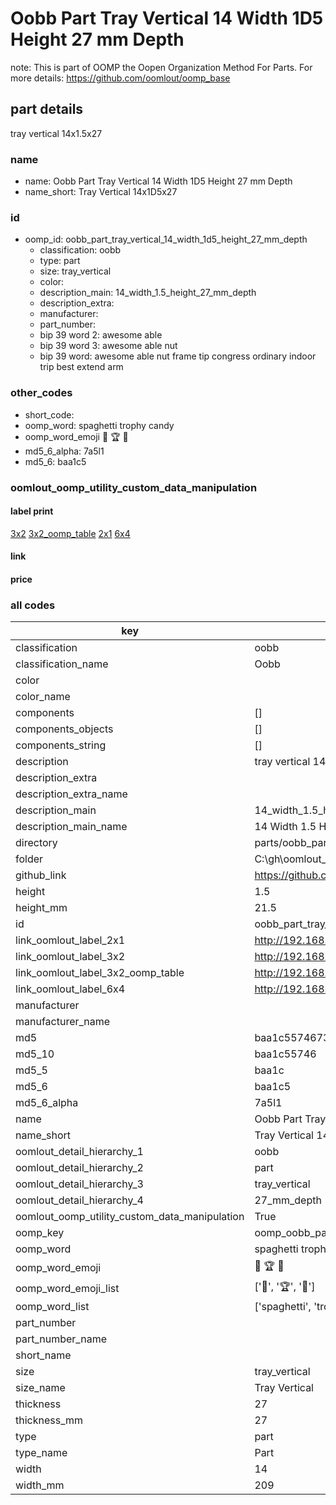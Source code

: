 # Oobb Part Tray Vertical 14 Width 1D5 Height 27 mm Depth  

note: This is part of OOMP the Oopen Organization Method For Parts. For more details: https://github.com/oomlout/oomp_base

##  part details
  



tray vertical 14x1.5x27



### name
* name: Oobb Part Tray Vertical 14 Width 1D5 Height 27 mm Depth
* name_short: Tray Vertical 14x1D5x27 
### id
* oomp_id: oobb_part_tray_vertical_14_width_1d5_height_27_mm_depth
  * classification: oobb
  * type: part
  * size: tray_vertical
  * color: 
  * description_main: 14_width_1.5_height_27_mm_depth
  * description_extra: 
  * manufacturer: 
  * part_number: 
  * bip 39 word 2: awesome able
  * bip 39 word 3: awesome able nut
  * bip 39 word: awesome able nut frame tip congress ordinary indoor trip best extend arm

### other_codes
* short_code: 
* oomp_word: spaghetti trophy candy
* oomp_word_emoji :spaghetti: :trophy: :candy:
* md5_6_alpha: 7a5l1
* md5_6: baa1c5






### oomlout_oomp_utility_custom_data_manipulation
#### label print
[3x2](http://192.168.1.245:1112/?label=oomp%207a5l1)
[3x2_oomp_table](http://192.168.1.108:1112/?label=oomp%207a5l1)
[2x1](http://192.168.1.242:1112/?label=oomp%207a5l1)
[6x4](http://192.168.1.55:1112/?label=oomp%207a5l1)    

#### link

                              

#### price







### all codes 
| key | value |  
| --- | --- |  
| classification | oobb |  
| classification_name | Oobb |  
| color |  |  
| color_name |  |  
| components | [] |  
| components_objects | [] |  
| components_string | [] |  
| description | tray vertical 14x1.5x27 |  
| description_extra |  |  
| description_extra_name |  |  
| description_main | 14_width_1.5_height_27_mm_depth |  
| description_main_name | 14 Width 1.5 Height 27 mm Depth |  
| directory | parts/oobb_part_tray_vertical_14_width_1d5_height_27_mm_depth |  
| folder | C:\gh\oomlout_oobb_version_4_generated_parts\parts\oobb_part_tray_vertical_14_width_1d5_height_27_mm_depth |  
| github_link | https://github.com/oomlout/oomlout_oomp_part_src/tree/main/parts/oobb_part_tray_vertical_14_width_1d5_height_27_mm_depth |  
| height | 1.5 |  
| height_mm | 21.5 |  
| id | oobb_part_tray_vertical_14_width_1d5_height_27_mm_depth |  
| link_oomlout_label_2x1 | http://192.168.1.242:1112/?label=oomp%207a5l1 |  
| link_oomlout_label_3x2 | http://192.168.1.245:1112/?label=oomp%207a5l1 |  
| link_oomlout_label_3x2_oomp_table | http://192.168.1.108:1112/?label=oomp%207a5l1 |  
| link_oomlout_label_6x4 | http://192.168.1.55:1112/?label=oomp%207a5l1 |  
| manufacturer |  |  
| manufacturer_name |  |  
| md5 | baa1c55746731388bc7145c92f401084 |  
| md5_10 | baa1c55746 |  
| md5_5 | baa1c |  
| md5_6 | baa1c5 |  
| md5_6_alpha | 7a5l1 |  
| name | Oobb Part Tray Vertical 14 Width 1D5 Height 27 mm Depth |  
| name_short | Tray Vertical 14x1D5x27  |  
| oomlout_detail_hierarchy_1 | oobb |  
| oomlout_detail_hierarchy_2 | part |  
| oomlout_detail_hierarchy_3 | tray_vertical |  
| oomlout_detail_hierarchy_4 | 27_mm_depth |  
| oomlout_oomp_utility_custom_data_manipulation | True |  
| oomp_key | oomp_oobb_part_tray_vertical_14_width_1d5_height_27_mm_depth |  
| oomp_word | spaghetti trophy candy |  
| oomp_word_emoji | :spaghetti: :trophy: :candy: |  
| oomp_word_emoji_list | [':spaghetti:', ':trophy:', ':candy:'] |  
| oomp_word_list | ['spaghetti', 'trophy', 'candy'] |  
| part_number |  |  
| part_number_name |  |  
| short_name |  |  
| size | tray_vertical |  
| size_name | Tray Vertical |  
| thickness | 27 |  
| thickness_mm | 27 |  
| type | part |  
| type_name | Part |  
| width | 14 |  
| width_mm | 209 |  
